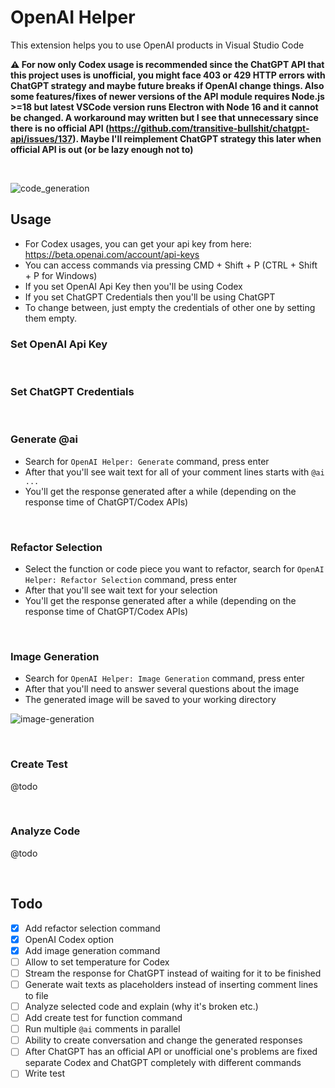 # OpenAI Helper

This extension helps you to use OpenAI products in Visual Studio Code

**:warning: For now only Codex usage is recommended since the ChatGPT API that this project uses is unofficial, you might face 403 or 429 HTTP errors with ChatGPT strategy and maybe future breaks if OpenAI change things. Also some features/fixes of newer versions of the API module requires Node.js >=18 but latest VSCode version runs Electron with Node 16 and it cannot be changed. A workaround may written but I see that unnecessary since there is no official API (https://github.com/transitive-bullshit/chatgpt-api/issues/137). Maybe I'll reimplement ChatGPT strategy this later when official API is out (or be lazy enough not to)**

<br>

![code_generation](https://user-images.githubusercontent.com/51231605/208255187-1eebaadb-c7d2-4113-883f-5a273d01bec0.gif)

## Usage
- For Codex usages, you can get your api key from here: https://beta.openai.com/account/api-keys
- You can access commands via pressing CMD + Shift + P (CTRL + Shift + P for Windows)
- If you set OpenAI Api Key then you'll be using Codex
- If you set ChatGPT Credentials then you'll be using ChatGPT
- To change between, just empty the credentials of other one by setting them empty.

### Set OpenAI Api Key
<br>

### Set ChatGPT Credentials
<br>

### Generate @ai
- Search for `OpenAI Helper: Generate` command, press enter
- After that you'll see wait text for all of your comment lines starts with `@ai ...`
- You'll get the response generated after a while (depending on the response time of ChatGPT/Codex APIs)

<br>

### Refactor Selection
- Select the function or code piece you want to refactor, search for `OpenAI Helper: Refactor Selection` command, press enter
- After that you'll see wait text for your selection
- You'll get the response generated after a while (depending on the response time of ChatGPT/Codex APIs)

<br>

### Image Generation
- Search for `OpenAI Helper: Image Generation` command, press enter
- After that you'll need to answer several questions about the image
- The generated image will be saved to your working directory

![image-generation](https://user-images.githubusercontent.com/51231605/208255255-b57e3fb7-ffaa-4a4f-979a-d16f2b176c18.gif)

<br>

### Create Test
@todo

<br>

### Analyze Code
@todo

<br>

## Todo

- [x] Add refactor selection command
- [x] OpenAI Codex option
- [x] Add image generation command
- [ ] Allow to set temperature for Codex
- [ ] Stream the response for ChatGPT instead of waiting for it to be finished
- [ ] Generate wait texts as placeholders instead of inserting comment lines to file
- [ ] Analyze selected code and explain (why it's broken etc.)
- [ ] Add create test for function command
- [ ] Run multiple `@ai` comments in parallel
- [ ] Ability to create conversation and change the generated responses
- [ ] After ChatGPT has an official API or unofficial one's problems are fixed separate Codex and ChatGPT completely with different commands
- [ ] Write test
